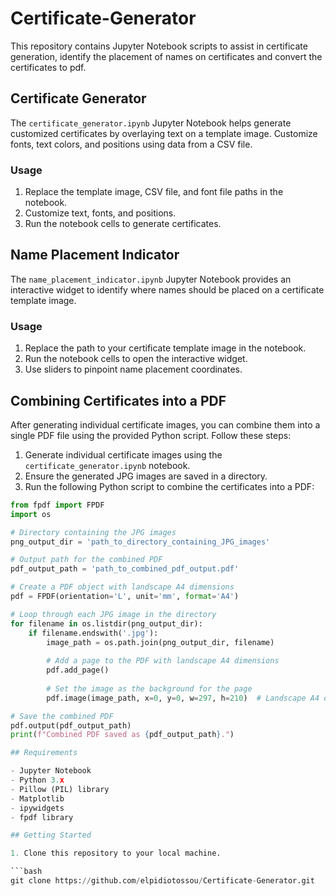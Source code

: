# Certificate-Generator

This repository contains Jupyter Notebook scripts to assist in certificate generation, identify the placement of names on certificates and convert the certificates to pdf.

## Certificate Generator

The `certificate_generator.ipynb` Jupyter Notebook helps generate customized certificates by overlaying text on a template image. Customize fonts, text colors, and positions using data from a CSV file.

### Usage

1. Replace the template image, CSV file, and font file paths in the notebook.
2. Customize text, fonts, and positions.
3. Run the notebook cells to generate certificates.

## Name Placement Indicator

The `name_placement_indicator.ipynb` Jupyter Notebook provides an interactive widget to identify where names should be placed on a certificate template image.

### Usage

1. Replace the path to your certificate template image in the notebook.
2. Run the notebook cells to open the interactive widget.
3. Use sliders to pinpoint name placement coordinates.

## Combining Certificates into a PDF

After generating individual certificate images, you can combine them into a single PDF file using the provided Python script. Follow these steps:

1. Generate individual certificate images using the `certificate_generator.ipynb` notebook.
2. Ensure the generated JPG images are saved in a directory.
3. Run the following Python script to combine the certificates into a PDF:
```python
from fpdf import FPDF
import os

# Directory containing the JPG images
png_output_dir = 'path_to_directory_containing_JPG_images'

# Output path for the combined PDF
pdf_output_path = 'path_to_combined_pdf_output.pdf'

# Create a PDF object with landscape A4 dimensions
pdf = FPDF(orientation='L', unit='mm', format='A4')

# Loop through each JPG image in the directory
for filename in os.listdir(png_output_dir):
    if filename.endswith('.jpg'):
        image_path = os.path.join(png_output_dir, filename)
        
        # Add a page to the PDF with landscape A4 dimensions
        pdf.add_page()
        
        # Set the image as the background for the page
        pdf.image(image_path, x=0, y=0, w=297, h=210)  # Landscape A4 dimensions

# Save the combined PDF
pdf.output(pdf_output_path)
print(f"Combined PDF saved as {pdf_output_path}.")

## Requirements

- Jupyter Notebook
- Python 3.x
- Pillow (PIL) library
- Matplotlib
- ipywidgets
- fpdf library

## Getting Started

1. Clone this repository to your local machine.

```bash
git clone https://github.com/elpidiotossou/Certificate-Generator.git

